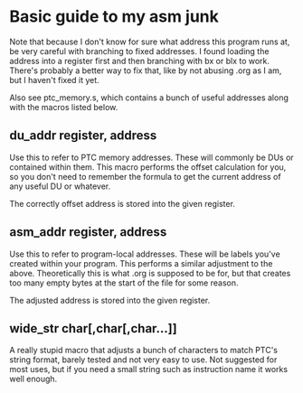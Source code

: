 # Basic guide to my asm junk

Note that because I don't know for sure what address this program runs at,
be very careful with branching to fixed addresses. I found loading the
address into a register first and then branching with bx or blx to work.
There's probably a better way to fix that, like by not abusing .org as I am,
but I haven't fixed it yet.

Also see ptc_memory.s, which contains a bunch of useful addresses along
with the macros listed below.

## du_addr register, address
Use this to refer to PTC memory addresses. These will commonly be DUs or
contained within them. This macro performs the offset calculation for
you, so you don't need to remember the formula to get the current address of
any useful DU or whatever.

The correctly offset address is stored into the given register.

## asm_addr register, address
Use this to refer to program-local addresses. These will be labels you've
created within your program. This performs a similar adjustment to the above.
Theoretically this is what .org is supposed to be for, but that creates
too many empty bytes at the start of the file for some reason.

The adjusted address is stored into the given register.

## wide_str char[,char[,char...]]
A really stupid macro that adjusts a bunch of characters to match PTC's string
format, barely tested and not very easy to use. Not suggested for most uses,
but if you need a small string such as instruction name it works well enough.

